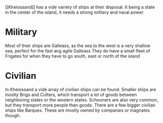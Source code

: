 [[Kheiossand]] has a vide variety of ships at their disposal. It being a state in the center of the island, it needs a strong military and naval power.

# Military

Most of their ships are Galleass, as the sea to the west is a very shallow sea, perfect for the fast ang agile Galleass
They do have a small fleet of Frigates for when they have to go south, east or north of the island

# Civilian

In Kheiossand a vide array of civilian ships can be found. Smaller ships are mostly Brigs and Cutters, which transport a lot of goods between neighboring states or the western states. Schooners are also very common, but they transport more people than goods. There are a few bigger civilian ships like Barques. These are mostly owned by companies or magnates though.